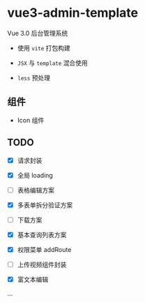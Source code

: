 # vue3-admin-template

Vue 3.0 后台管理系统

- 使用 `vite` 打包构建

- `JSX` 与 `template` 混合使用

- `less` 预处理

## 组件

- Icon 组件

## TODO

- [x] 请求封装

- [x] 全局 loading

- [ ] 表格编辑方案

- [x] 多表单拆分验证方案

- [ ] 下载方案

- [x] 基本查询列表方案

- [x] 权限菜单 addRoute

- [ ] 上传视频组件封装

- [x] 富文本编辑

...


